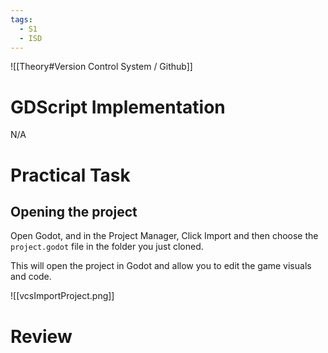 ```yaml
---
tags:
  - S1
  - ISD
---
```

![[Theory#Version Control System / Github]]


# GDScript Implementation

N/A

# Practical Task
## Opening the project

Open Godot, and in the Project Manager, Click Import and then choose the `project.godot` file in the folder you just cloned. 

This will open the project in Godot and allow you to edit the game visuals and code.

![[vcsImportProject.png]]

# Review

